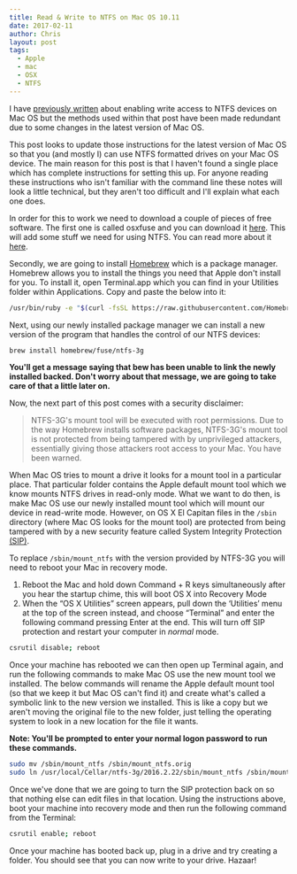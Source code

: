 ```yaml
---
title: Read & Write to NTFS on Mac OS 10.11
date: 2017-02-11
author: Chris
layout: post
tags:
  - Apple
  - mac
  - OSX
  - NTFS
---
```

I have [previously written](http://cjblake.net/2015/01/25/native-ntfs-writes-on-mac-os-x/) about enabling write access to NTFS devices on Mac OS but the methods used within that post have been made redundant due to some changes in the latest version of Mac OS.

This post looks to update those instructions for the latest version of Mac OS so that you (and mostly I) can use NTFS formatted drives on your Mac OS device. The main reason for this post is that I haven't found a single place which has complete instructions for setting this up. For anyone reading these instructions who isn't familiar with the command line these notes will look a little technical, but they aren't too difficult and I'll explain what each one does.

In order for this to work we need to download a couple of pieces of free software. The first one is called osxfuse and you can download it [here](https://github.com/osxfuse/osxfuse/releases/download/osxfuse-3.5.5/osxfuse-3.5.5.dmg). This will add some stuff we need for using NTFS. You can read more about it [here](https://osxfuse.github.io/).

Secondly, we are going to install [Homebrew](http://brew.sh) which is a package manager. Homebrew allows you to install the things you need that Apple don't install for you. To install it, open Terminal.app which you can find in your Utilities folder within Applications. Copy and paste the below into it:

```bash
/usr/bin/ruby -e "$(curl -fsSL https://raw.githubusercontent.com/Homebrew/install/master/install)"
```

Next, using our newly installed package manager we can install a new version of the program that handles the control of our NTFS devices:

```bash
brew install homebrew/fuse/ntfs-3g
```

**You'll get a message saying that bew has been unable to link the newly installed backed. Don't worry about that message, we are going to take care of that a little later on.**

Now, the next part of this post comes with a security disclaimer:

> NTFS-3G's mount tool will be executed with root permissions. Due to the way Homebrew installs software packages, NTFS-3G's mount tool is not protected from being tampered with by unprivileged attackers, essentially giving those attackers root access to your Mac. You have been warned.

When Mac OS tries to mount a drive it looks for a mount tool in a particular place. That particular folder contains the Apple default mount tool which we know mounts NTFS drives in read-only mode. What we want to do then, is make Mac OS use our newly installed mount tool which will mount our device in read-write mode. However, on OS X El Capitan files in the `/sbin` directory (where Mac OS looks for the mount tool) are protected from being tampered with by a new security feature called System Integrity Protection [(SIP)](https://support.apple.com/en-us/HT204899).

To replace `/sbin/mount_ntfs` with the version provided by NTFS-3G you will need to reboot your Mac in recovery mode. 

1. Reboot the Mac and hold down Command + R keys simultaneously after you hear the startup chime, this will boot OS X into Recovery Mode
1. When the “OS X Utilities” screen appears, pull down the ‘Utilities’ menu at the top of the screen instead, and choose “Terminal” and enter the following command pressing Enter at the end. This will turn off SIP protection and restart your computer in _normal_ mode.

```bash
csrutil disable; reboot
```

Once your machine has rebooted we can then open up Terminal again, and run the following commands to make Mac OS use the new mount tool we installed. The below commands will rename the Apple default mount tool (so that we keep it but Mac OS can't find it) and create what's called a symbolic link to the new version we installed. This is like a copy but we aren't moving the original file to the new folder, just telling the operating system to look in a new location for the file it wants. 

**Note: You'll be prompted to enter your normal logon password to run these commands.**

```bash
sudo mv /sbin/mount_ntfs /sbin/mount_ntfs.orig
sudo ln /usr/local/Cellar/ntfs-3g/2016.2.22/sbin/mount_ntfs /sbin/mount_ntfs
```

Once we've done that we are going to turn the SIP protection back on so that nothing else can edit files in that location. Using the instructions above, boot your machine into recovery mode and then run the following command from the Terminal:

```bash
csrutil enable; reboot
```

Once your machine has booted back up, plug in a drive and try creating a folder. You should see that you can now write to your drive. Hazaar!
